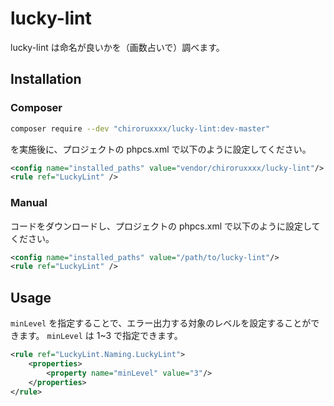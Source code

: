# lucky-lint

lucky-lint は命名が良いかを（画数占いで）調べます。

## Installation
### Composer
```sh
composer require --dev "chiroruxxxx/lucky-lint:dev-master"
```

を実施後に、プロジェクトの phpcs.xml で以下のように設定してください。

```xml
<config name="installed_paths" value="vendor/chiroruxxxx/lucky-lint"/>
<rule ref="LuckyLint" />
```

### Manual
コードをダウンロードし、プロジェクトの phpcs.xml で以下のように設定してください。
```xml
<config name="installed_paths" value="/path/to/lucky-lint"/>
<rule ref="LuckyLint" />
```

## Usage
`minLevel` を指定することで、エラー出力する対象のレベルを設定することができます。
`minLevel` は 1~3 で指定できます。

```xml
<rule ref="LuckyLint.Naming.LuckyLint">
    <properties>
        <property name="minLevel" value="3"/>
    </properties>
</rule>
```
